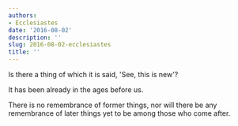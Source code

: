 ```yaml
---
authors:
- Ecclesiastes
date: '2016-08-02'
description: ''
slug: 2016-08-02-ecclesiastes
title: ''
---
```

Is there a thing of which it is said, 'See, this is new'?

It has been already in the ages before us.

There is no remembrance of former things, nor will there be any remembrance of later things yet to be among those who come after.



